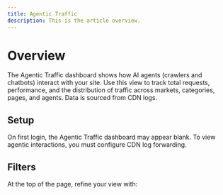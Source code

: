 ```yaml
---
title: Agentic Traffic
description: This is the article overview.
---
```


# Overview

The Agentic Traffic dashboard shows how AI agents (crawlers and chatbots) interact with your site. Use this view to track total requests, performance, and the distribution of traffic across markets, categories, pages, and agents. Data is sourced from CDN logs.

## Setup

On first login, the Agentic Traffic dashboard may appear blank. To view agentic interactions, you must configure CDN log forwarding.

## Filters

At the top of the page, refine your view with:
